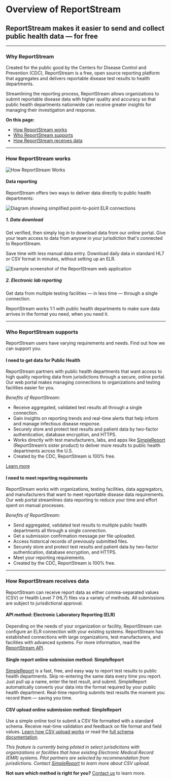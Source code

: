# Overview of ReportStream

## ReportStream makes it easier to send and collect public health data — for free

---

### Why ReportStream

Created for the public good by the Centers for Disease Control and Prevention (CDC), ReportStream is a free, open source reporting platform that aggregates and delivers reportable disease test results to health departments.

Streamlining the reporting process, ReportStream allows organizations to submit reportable disease data with higher quality and accuracy so that public health departments nationwide can receive greater insights for managing their investigation and response.

<p><strong>On this page:</strong></p>
<ul>
<li><a href="#how-works" class="usa-link">How ReportStream works</a></li>
<li><a href="#who" class="usa-link">Who ReportStream supports</a></li>
<li><a href="#how" class="usa-link">How ReportStream receives data</a></li>
</ul>

---

<h3 id="how-works">How ReportStream works</h3>

![How ReportStream Works](/assets/reportstream-works.png)

#### Data reporting

ReportStream offers two ways to deliver data directly to public health departments:

<div class="grid-row grid-gap margin-bottom-4 "><div class="grid-col-12 margin-top-4 margin-bottom-2"><div class="grid-row grid-gap display-flex flex-row flex-align-top"><div class="tablet:grid-col-6"><img data-testid="image" src="/assets/report-stream-application.png" alt="Diagram showing simplified point-to-point ELR connections"></div><div class="tablet:grid-col-6 "><h5 data-testid="heading" class="font-sans-sm margin-top-0 padding-top-0 margin-bottom-1 ">1. Data download</h3><p data-testid="item-1" class="usa-prose">Get verified, then simply log in to download data from our online portal. Give your team access to data from anyone in your jurisdiction that's connected to ReportStream.</p><p data-testid="item-2" class="usa-prose">Save time with less manual data entry. Download daily data in standard HL7 or CSV format in minutes, without setting up an ELR.</p></div></div></div><div class="grid-col-12 margin-top-4 margin-bottom-2"><div class="grid-row grid-gap display-flex flex-row flex-align-top"><div class="tablet:grid-col-6"><img data-testid="image" src="/assets/rs-diagram.svg" alt="Example screenshot of the ReportStream web application"></div><div class="tablet:grid-col-6 "><h5 data-testid="heading" class="font-sans-sm margin-top-0 padding-top-0 margin-bottom-1 ">2. Electronic lab reporting</h3><p data-testid="item-1" class="usa-prose">Get data from multiple testing facilities — in less time —  through a single connection.</p><p data-testid="item-2" class="usa-prose">ReportStream works 1:1 with public health departments to make sure data arrives in the format you need, when you need it.</p></div></div></div></div>

---

<h3 id="who">Who ReportStream supports</h3>

ReportStream users have varying requirements and needs. Find out how we can support you.

#### I need to get data for Public Health

ReportStream partners with public health departments that want access to high quality reporting data from jurisdictions through a secure, online portal. Our web portal makes managing connections to organizations and testing facilities easier for you.

_Benefits of ReportStream:_

-   Receive aggregated, validated test results all through a single connection.
-   Gain insights on reporting trends and real-time alerts that help inform and manage infectious disease response.
-   Securely store and protect test results and patient data by two-factor authentication, database encryption, and HTTPS.
-   Works directly with test manufacturers, labs, and apps like [SimpleReport](https://www.simplereport.gov/) (ReportStream’s sister product) to deliver more results to public health departments across the U.S.
-   Created by the CDC, ReportStream is 100% free.

<a data-testid="email-link" href="/support/contact" class="usa-button">Learn more</a>

#### I need to meet reporting requirements

ReportStream works with organizations, testing facilities, data aggregators, and manufacturers that want to meet reportable disease data requirements. Our web portal streamlines data reporting to reduce your time and effort spent on manual processes.

_Benefits of ReportStream:_

-   Send aggregated, validated test results to multiple public health departments all through a single connection.
-   Get a submission confirmation message per file uploaded.
-   Access historical records of previously submitted files.
-   Securely store and protect test results and patient data by two-factor authentication, database encryption, and HTTPS.
-   Meet your reporting requirements.
-   Created by the CDC, ReportStream is 100% free.

---

<h3 id="how"> How ReportStream receives data </h3>

ReportStream can receive report data as either comma-separated values (CSV) or Health Level 7 (HL7) files via a variety of methods. All submissions are subject to jurisdictional approval.

#### API method: Electronic Laboratory Reporting (ELR)

Depending on the needs of your organization or facility, ReportStream can configure an ELR connection with your existing systems. ReportStream has established connections with large organizations, test manufacturers, and facilities with advanced systems. For more information, read the [ReportStream API](https://reportstream.cdc.gov/resources/api).

#### Single report online submission method: SimpleReport

[SimpleReport](https://www.simplereport.gov/) is a fast, free, and easy way to report test results to public health departments. Skip re-entering the same data every time you report. Just pull up a name, enter the test result, and submit. SimpleReport automatically converts your data into the format required by your public health department. Real-time reporting submits test results the moment you record them — saving you time.

#### CSV upload online submission method: SimpleReport

Use a simple online tool to submit a CSV file formatted with a standard schema. Receive real-time validation and feedback on file format and field values. [Learn how CSV upload works](https://reportstream.cdc.gov/resources/csv-upload-guide) or read the [full schema documentation](https://reportstream.cdc.gov/resources/csv-schema).

_This feature is currently being piloted in select jurisdictions with organizations or facilities that have existing Electronic Medical Record (EMR) systems. Pilot partners are selected by recommendation from jurisdictions. Contact [SimpleReport](https://www.simplereport.gov/) to learn more about CSV upload._

**Not sure which method is right for you?** [Contact us](https://reportstream.cdc.gov/support/contact) to learn more.
